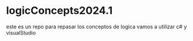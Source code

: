 # logicConcepts2024.1
este  es  un repo para repasar los conceptos de logica  vamos a utilizar  c#  y visualStudio
